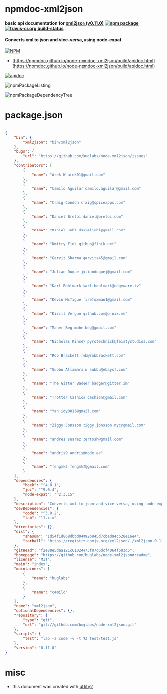 # npmdoc-xml2json

#### basic api documentation for  [xml2json (v0.11.0)](https://github.com/buglabs/node-xml2json#readme)  [![npm package](https://img.shields.io/npm/v/npmdoc-xml2json.svg?style=flat-square)](https://www.npmjs.org/package/npmdoc-xml2json) [![travis-ci.org build-status](https://api.travis-ci.org/npmdoc/node-npmdoc-xml2json.svg)](https://travis-ci.org/npmdoc/node-npmdoc-xml2json)

#### Converts xml to json and vice-versa, using node-expat.

[![NPM](https://nodei.co/npm/xml2json.png?downloads=true&downloadRank=true&stars=true)](https://www.npmjs.com/package/xml2json)

- [https://npmdoc.github.io/node-npmdoc-xml2json/build/apidoc.html](https://npmdoc.github.io/node-npmdoc-xml2json/build/apidoc.html)

[![apidoc](https://npmdoc.github.io/node-npmdoc-xml2json/build/screenCapture.buildCi.browser.%252Ftmp%252Fbuild%252Fapidoc.html.png)](https://npmdoc.github.io/node-npmdoc-xml2json/build/apidoc.html)

![npmPackageListing](https://npmdoc.github.io/node-npmdoc-xml2json/build/screenCapture.npmPackageListing.svg)

![npmPackageDependencyTree](https://npmdoc.github.io/node-npmdoc-xml2json/build/screenCapture.npmPackageDependencyTree.svg)



# package.json

```json

{
    "bin": {
        "xml2json": "bin/xml2json"
    },
    "bugs": {
        "url": "https://github.com/buglabs/node-xml2json/issues"
    },
    "contributors": [
        {
            "name": "Arek W arek01@gmail.com"
        },
        {
            "name": "Camilo Aguilar camilo.aguilar@gmail.com"
        },
        {
            "name": "Craig Condon craig@spiceapps.com"
        },
        {
            "name": "Daniel Bretoi daniel@bretoi.com"
        },
        {
            "name": "Daniel Juhl danieljuhl@gmail.com"
        },
        {
            "name": "Dmitry Fink github@finik.net"
        },
        {
            "name": "Garvit Sharma garvits45@gmail.com"
        },
        {
            "name": "Julian Duque julianduquej@gmail.com"
        },
        {
            "name": "Karl Böhlmark karl.bohlmark@edgeware.tv"
        },
        {
            "name": "Kevin McTigue firefoxman1@gmail.com"
        },
        {
            "name": "Kirill Vergun github.com@o-nix.me"
        },
        {
            "name": "Maher Beg maherbeg@gmail.com"
        },
        {
            "name": "Nicholas Kinsey pyrotechnick@feistystudios.com"
        },
        {
            "name": "Rob Brackett rob@robbrackett.com"
        },
        {
            "name": "Subbu Allamaraju subbu@ebaysf.com"
        },
        {
            "name": "The Gitter Badger badger@gitter.im"
        },
        {
            "name": "Trotter Cashion cashion@gmail.com"
        },
        {
            "name": "Yan idy0013@gmail.com"
        },
        {
            "name": "Ziggy Jonsson ziggy.jonsson.nyc@gmail.com"
        },
        {
            "name": "andres suarez zertosh@gmail.com"
        },
        {
            "name": "andris9 andris@node.ee"
        },
        {
            "name": "fengmk2 fengmk2@gmail.com"
        }
    ],
    "dependencies": {
        "hoek": "^4.0.1",
        "joi": "^9.0.4",
        "node-expat": "^2.3.15"
    },
    "description": "Converts xml to json and vice-versa, using node-expat.",
    "devDependencies": {
        "code": "^3.0.2",
        "lab": "11.x.x"
    },
    "directories": {},
    "dist": {
        "shasum": "1d54f1d868dbbd04892b845d7cbad94c528e16e4",
        "tarball": "https://registry.npmjs.org/xml2json/-/xml2json-0.11.0.tgz"
    },
    "gitHead": "f2e88e5daa121c61024473f07c6dcf4064f503d5",
    "homepage": "https://github.com/buglabs/node-xml2json#readme",
    "license": "MIT",
    "main": "index",
    "maintainers": [
        {
            "name": "buglabs"
        },
        {
            "name": "c4milo"
        }
    ],
    "name": "xml2json",
    "optionalDependencies": {},
    "repository": {
        "type": "git",
        "url": "git://github.com/buglabs/node-xml2json.git"
    },
    "scripts": {
        "test": "lab -a code -v -t 93 test/test.js"
    },
    "version": "0.11.0"
}
```



# misc
- this document was created with [utility2](https://github.com/kaizhu256/node-utility2)
